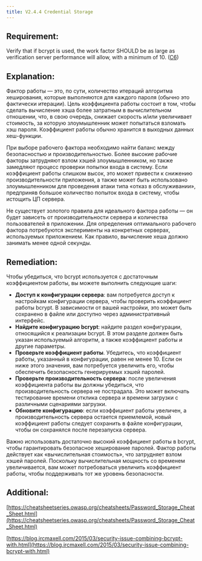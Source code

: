 ```yaml
---
title: V2.4.4 Credential Storage
---
```




## Requirement:

Verify that if bcrypt is used, the work factor SHOULD be as large as verification server performance will allow, with a minimum of 10. ([C6](https://owasp.org/www-project-proactive-controls/#div-numbering))

## Explanation:

Фактор работы — это, по сути, количество итераций алгоритма хеширования, которые выполняются для каждого пароля (обычно это фактически итерации). Цель коэффициента работы состоит в том, чтобы сделать вычисление хэша более затратным в вычислительном отношении, что, в свою очередь, снижает скорость и/или увеличивает стоимость, за которую злоумышленник может попытаться взломать хэш пароля. Коэффициент работы обычно хранится в выходных данных хеш-функции.

При выборе рабочего фактора необходимо найти баланс между безопасностью и производительностью. Более высокие рабочие факторы затрудняют взлом хэшей злоумышленником, но также замедляют процесс проверки попытки входа в систему. Если коэффициент работы слишком высок, это может привести к снижению производительности приложения, а также может быть использовано злоумышленником для проведения атаки типа «отказ в обслуживании», предприняв большое количество попыток входа в систему, чтобы истощить ЦП сервера.

Не существует золотого правила для идеального фактора работы — он будет зависеть от производительности сервера и количества пользователей в приложении. Для определения оптимального рабочего фактора потребуются эксперименты на конкретных серверах, используемых приложением. Как правило, вычисление хеша должно занимать менее одной секунды.

## Remediation:



Чтобы убедиться, что bcrypt используется с достаточным коэффициентом работы, вы можете выполнить следующие шаги: 

- **Доступ к конфигурации сервера**: вам потребуется доступ к настройкам конфигурации сервера, чтобы проверить коэффициент работы bcrypt. В зависимости от вашей настройки, это может быть сохранено в файле или доступно через административный интерфейс. 
- **Найдите конфигурацию bcrypt**: найдите раздел конфигурации, относящийся к реализации bcrypt. В этом разделе должен быть указан используемый алгоритм, а также коэффициент работы и другие параметры. 
- **Проверьте коэффициент работы**. Убедитесь, что коэффициент работы, указанный в конфигурации, равен не менее 10. Если он ниже этого значения, вам потребуется увеличить его, чтобы обеспечить безопасность генерируемых хэшей паролей. 
- **Проверьте производительность сервера**: после увеличения коэффициента работы вы должны убедиться, что производительность сервера не пострадала. Это может включать тестирование времени отклика сервера и времени загрузки с различными сценариями загрузки. 
- **Обновите конфигурацию**: если коэффициент работы увеличен, а производительность сервера остается приемлемой, новый коэффициент работы следует сохранить в файле конфигурации, чтобы он сохранялся после перезапуска сервера. 


Важно использовать достаточно высокий коэффициент работы в bcrypt, чтобы гарантировать безопасное хеширование паролей. Фактор работы действует как «вычислительная стоимость», что затрудняет взлом хэшей паролей. Поскольку вычислительная мощность со временем увеличивается, вам может потребоваться увеличить коэффициент работы, чтобы поддерживать тот же уровень безопасности.




## Additional:

[https://cheatsheetseries.owasp.org/cheatsheets/Password_Storage_Cheat_Sheet.html](https://cheatsheetseries.owasp.org/cheatsheets/Password_Storage_Cheat_Sheet.html)

[https://blog.ircmaxell.com/2015/03/security-issue-combining-bcrypt-with.html](https://blog.ircmaxell.com/2015/03/security-issue-combining-bcrypt-with.html)







